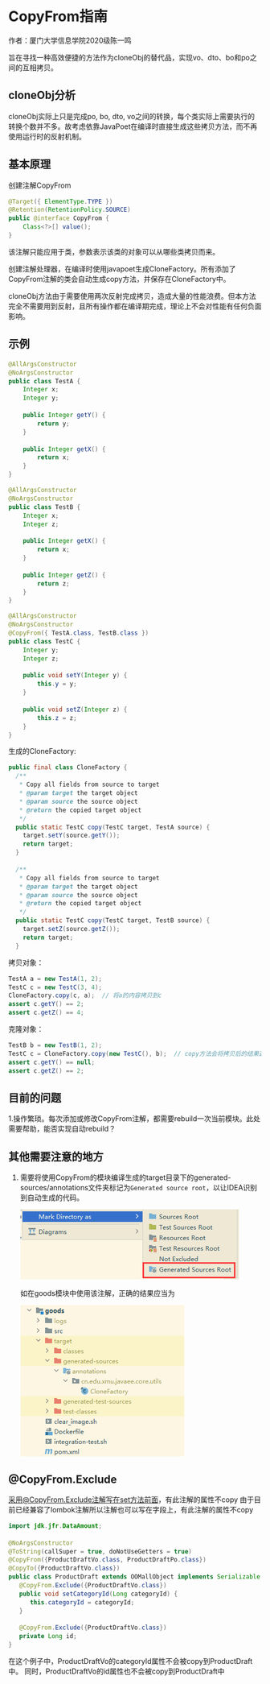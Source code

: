 # CopyFrom指南

作者：厦门大学信息学院2020级陈一鸣 

旨在寻找一种高效便捷的方法作为cloneObj的替代品，实现vo、dto、bo和po之间的互相拷贝。

## cloneObj分析

cloneObj实际上只是完成po, bo, dto, vo之间的转换，每个类实际上需要执行的转换个数并不多。故考虑依靠JavaPoet在编译时直接生成这些拷贝方法，而不再使用运行时的反射机制。

## 基本原理

创建注解CopyFrom

```java
@Target({ ElementType.TYPE })
@Retention(RetentionPolicy.SOURCE)
public @interface CopyFrom {
    Class<?>[] value();
}
```

该注解只能应用于类，参数表示该类的对象可以从哪些类拷贝而来。

创建注解处理器，在编译时使用javapoet生成CloneFactory。所有添加了CopyFrom注解的类会自动生成copy方法，并保存在CloneFactory中。

cloneObj方法由于需要使用两次反射完成拷贝，造成大量的性能浪费。但本方法完全不需要用到反射，且所有操作都在编译期完成，理论上不会对性能有任何负面影响。

## 示例

```java
@AllArgsConstructor
@NoArgsConstructor
public class TestA {
    Integer x;
    Integer y;

    public Integer getY() {
        return y;
    }

    public Integer getX() {
        return x;
    }
}
```

```java
@AllArgsConstructor
@NoArgsConstructor
public class TestB {
    Integer x;
    Integer z;

    public Integer getX() {
        return x;
    }

    public Integer getZ() {
        return z;
    }
}
```

```java
@AllArgsConstructor
@NoArgsConstructor
@CopyFrom({ TestA.class, TestB.class })
public class TestC {
    Integer y;
    Integer z;

    public void setY(Integer y) {
        this.y = y;
    }

    public void setZ(Integer z) {
        this.z = z;
    }
}
```

生成的CloneFactory:

```java
public final class CloneFactory {
  /**
   * Copy all fields from source to target
   * @param target the target object
   * @param source the source object
   * @return the copied target object
   */
  public static TestC copy(TestC target, TestA source) {
    target.setY(source.getY());
    return target;
  }

  /**
   * Copy all fields from source to target
   * @param target the target object
   * @param source the source object
   * @return the copied target object
   */
  public static TestC copy(TestC target, TestB source) {
    target.setZ(source.getZ());
    return target;
  }
```

拷贝对象：

```java
TestA a = new TestA(1, 2);
TestC c = new TestC(3, 4);
CloneFactory.copy(c, a);  // 将a的内容拷贝到c
assert c.getY() == 2;
assert c.getZ() == 4;
```

克隆对象：
```java
TestB b = new TestB(1, 2);
TestC c = CloneFactory.copy(new TestC(), b);  // copy方法会将拷贝后的结果返回
assert c.getY() == null;
assert c.getZ() == 2;

```

## 目前的问题

1.操作繁琐。每次添加或修改CopyFrom注解，都需要rebuild一次当前模块。此处需要帮助，能否实现自动rebuild？

## 其他需要注意的地方

1. 需要将使用CopyFrom的模块编译生成的target目录下的generated-sources/annotations文件夹标记为`Generated source root`，以让IDEA识别到自动生成的代码。

   ![image](image1.png)

   如在goods模块中使用该注解，正确的结果应当为

   ![image](image2.png)
## @CopyFrom.Exclude
采用@CopyFrom.Exclude注解写在set方法前面，有此注解的属性不copy
由于目前已经兼容了lombok注解所以注解也可以写在字段上，有此注解的属性不copy

```java
import jdk.jfr.DataAmount;

@NoArgsConstructor
@ToString(callSuper = true, doNotUseGetters = true)
@CopyFrom({ProductDraftVo.class, ProductDraftPo.class})
@CopyTo({ProductDraftVo.class})
public class ProductDraft extends OOMallObject implements Serializable {
   @CopyFrom.Exclude({ProductDraftVo.class})
   public void setCategoryId(Long categoryId) {
      this.categoryId = categoryId;
   }

   @CopyFrom.Exclude({ProductDraftVo.class})
   private Long id;
}
```
在这个例子中，ProductDraftVo的categoryId属性不会被copy到ProductDraft中。
同时，ProductDraftVo的id属性也不会被copy到ProductDraft中